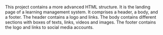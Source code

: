 This project contains a more advanced HTML structure.
It is the landing page of a learning management system.
It comprises a header, a body, and a footer.
The header contains a logo and links.
The body contains different sections with boxes of texts, links, videos and images.
The footer contains the logo and links to social media accounts.

